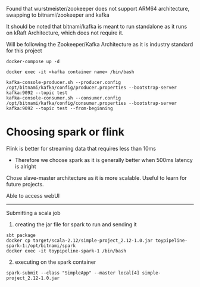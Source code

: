 Found that wurstmeister/zookeeper does not support ARM64 architecture, swapping to bitnami/zookeeper and kafka

It should be noted that bitnami/kafka is meant to run standalone as it runs on kRaft Architecture, which does not require it.

Will be following the Zookeeper/Kafka Architecture as it is industry standard for this project

```docker-compose up -d```

```
docker exec -it <kafka container name> /bin/bash  
```
```
kafka-console-producer.sh --producer.config /opt/bitnami/kafka/config/producer.properties --bootstrap-server kafka:9092 --topic test
kafka-console-consumer.sh --consumer.config /opt/bitnami/kafka/config/consumer.properties --bootstrap-server kafka:9092 --topic test --from-beginning
```

# Choosing spark or flink
Flink is better for streaming data that requires less than 10ms
- Therefore we choose spark as it is generally better when 500ms latency is alright

Chose slave-master architecture as it is more scalable. Useful to learn for future projects.

Able to access webUI

----

Submitting a scala job

1. creating the jar file for spark to run and sending it
```
sbt package
docker cp target/scala-2.12/simple-project_2.12-1.0.jar toypipeline-spark-1:/opt/bitnami/spark
docker exec -it toypipeline-spark-1 /bin/bash
```
2. executing on the spark container
```
spark-submit --class "SimpleApp" --master local[4] simple-project_2.12-1.0.jar
```

